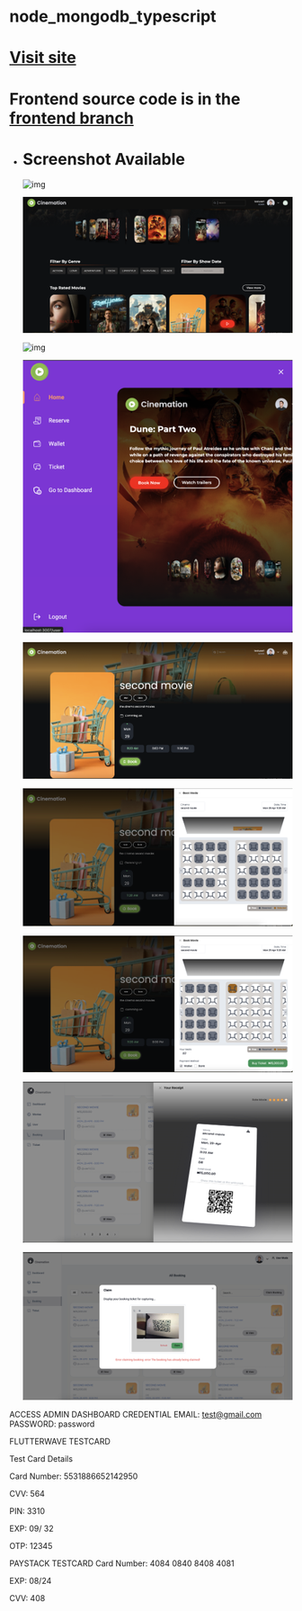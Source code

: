 # node_mongodb_typescript

# [Visit site](https://theatrebookingreact.netlify.app)
#  Frontend source code is in the [frontend branch](https://github.com/okunadeola/theatre_booking_node_mongodb/tree/react-frontend) 

- # Screenshot Available

  ![img](./imgone.png)

  ![img](./img2.png)

  ![img](./img3.png)

  ![img](./img4.png)

  ![img](./img5.png)

  ![img](./img6.png)

  ![img](./img7.png)

  ![img](./img8.png)

  ![img](./img1.png)


ACCESS ADMIN DASHBOARD CREDENTIAL
EMAIL: test@gmail.com
PASSWORD: password

FLUTTERWAVE TESTCARD

Test Card Details

Card Number: 5531886652142950

CVV: 564

PIN: 3310

EXP: 09/ 32

OTP: 12345

PAYSTACK TESTCARD
Card Number: 4084 0840 8408 4081

EXP: 08/24

CVV: 408
